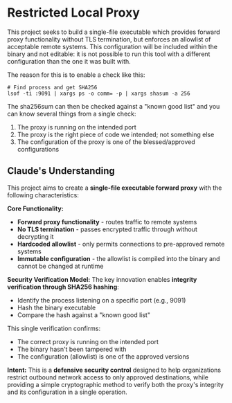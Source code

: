 # Restricted Local Proxy

This project seeks to build a single-file executable which provides forward proxy functionality without TLS termination, but enforces an allowlist of acceptable remote systems. This configuration will be included within the binary and not editable: it is not possible to run this tool with a different configuration than the one it was built with.

The reason for this is to enable a check like this:
```
# Find process and get SHA256
lsof -ti :9091 | xargs ps -o comm= -p | xargs shasum -a 256
```

The sha256sum can then be checked against a "known good list" and you can know several things from a single check:
1. The proxy is running on the intended port
1. The proxy is the right piece of code we intended; not something else
1. The configuration of the proxy is one of the blessed/approved configurations

## Claude's Understanding

This project aims to create a **single-file executable forward proxy** with the following characteristics:

**Core Functionality:**
- **Forward proxy functionality** - routes traffic to remote systems
- **No TLS termination** - passes encrypted traffic through without decrypting it
- **Hardcoded allowlist** - only permits connections to pre-approved remote systems
- **Immutable configuration** - the allowlist is compiled into the binary and cannot be changed at runtime

**Security Verification Model:**
The key innovation enables **integrity verification through SHA256 hashing**:
- Identify the process listening on a specific port (e.g., 9091)
- Hash the binary executable
- Compare the hash against a "known good list"

This single verification confirms:
- The correct proxy is running on the intended port
- The binary hasn't been tampered with
- The configuration (allowlist) is one of the approved versions

**Intent:**
This is a **defensive security control** designed to help organizations restrict outbound network access to only approved destinations, while providing a simple cryptographic method to verify both the proxy's integrity and its configuration in a single operation.

